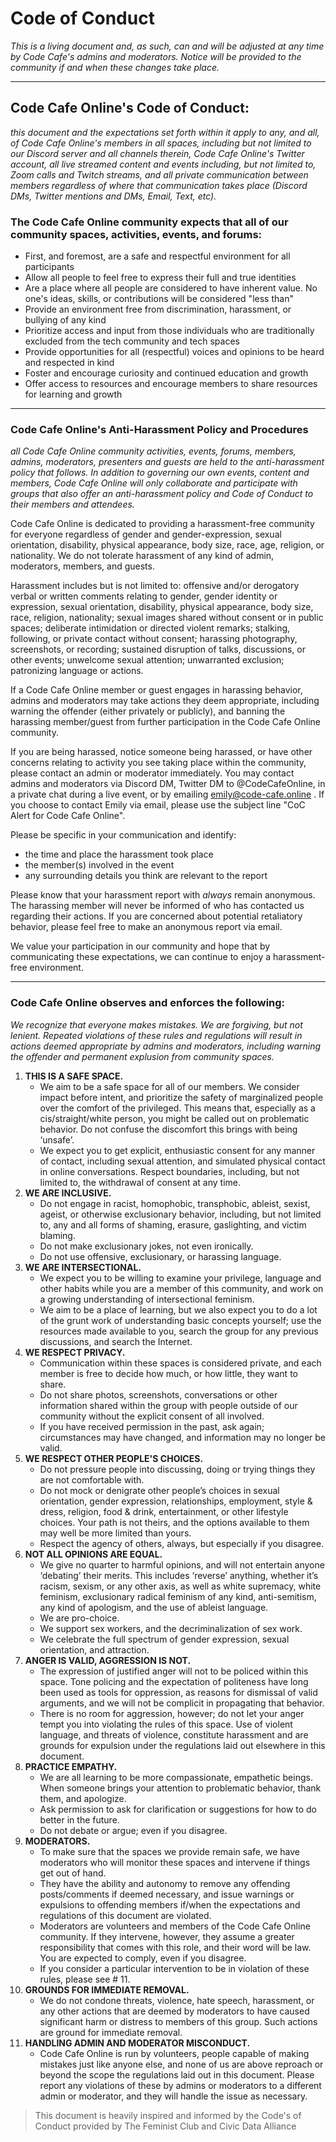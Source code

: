 # Code of Conduct

*This is a living document and, as such, can and will be adjusted at any time by Code Cafe's admins and moderators. Notice will be provided to the community if and when these changes take place.*

---

## Code Cafe Online's Code of Conduct:

*this document and the expectations set forth within it apply to any, and all, of Code Cafe Online's members in all spaces, including but not limited to our Discord server and all channels therein, Code Cafe Online's Twitter account, all live streamed content and events including, but not limited to, Zoom calls and Twitch streams, and all private communication between members regardless of where that communication takes place (Discord DMs, Twitter mentions and DMs, Email, Text, etc).* 

### The Code Cafe Online community expects that all of our community spaces, activities, events, and forums:

- First, and foremost, are a safe and respectful environment for all participants
- Allow all people to feel free to express their full and true identities
- Are a place where all people are considered to have inherent value. No one's ideas, skills, or contributions will be considered "less than"
- Provide an environment free from discrimination, harassment, or bullying of any kind
- Prioritize access and input from those individuals who are traditionally excluded from the tech community and tech spaces
- Provide opportunities for all (respectful) voices and opinions to be heard and respected in kind
- Foster and encourage curiosity and continued education and growth
- Offer access to resources and encourage members to share resources for learning and growth

---

### Code Cafe Online's Anti-Harassment Policy and Procedures

*all Code Cafe Online community activities, events, forums, members, admins, moderators, presenters and guests are held to the anti-harassment policy that follows. In addition to governing our own events, content and members, Code Cafe Online will only collaborate and participate with groups that also offer an anti-harassment policy and Code of Conduct to their members and attendees.* 

Code Cafe Online is dedicated to providing a harassment-free community for everyone regardless of gender and gender-expression, sexual orientation, disability, physical appearance, body size, race, age, religion, or nationality. We do not tolerate harassment of any kind of admin, moderators, members, and guests. 

Harassment includes but is not limited to: offensive and/or derogatory verbal or written comments relating to gender, gender identity or expression, sexual orientation, disability, physical appearance, body size, race, religion, nationality; sexual images shared without consent or in public spaces; deliberate intimidation or directed violent remarks; stalking, following, or private contact without consent; harassing photography, screenshots, or recording; sustained disruption of talks, discussions, or other events; unwelcome sexual attention; unwarranted exclusion; patronizing language or actions. 

If a Code Cafe Online member or guest engages in harassing behavior, admins and moderators may take actions they deem appropriate, including warning the offender (either privately or publicly), and banning the harassing member/guest from further participation in the Code Cafe Online community. 

If you are being harassed, notice someone being harassed, or have other concerns relating to activity you see taking place within the community, please contact an admin or moderator immediately. You may contact admins and moderators via Discord DM, Twitter DM to @CodeCafeOnline, in a private chat during a live event, or by emailing emily@code-cafe.online . If you choose to contact Emily via email, please use the subject line "CoC Alert for Code Cafe Online". 

Please be specific in your communication and identify: 

- the time and place the harassment took place
- the member(s) involved in the event
- any surrounding details you think are relevant to the report

Please know that your harassment report with *always* remain anonymous. The harassing member will never be informed of who has contacted us regarding their actions. If you are concerned about potential retaliatory behavior, please feel free to make an anonymous report via email. 

We value your participation in our community and hope that by communicating these expectations, we can continue to enjoy a harassment-free environment. 

---

### Code Cafe Online observes and enforces the following:

*We recognize that everyone makes mistakes. We are forgiving, but not lenient. Repeated violations of these rules and regulations will result in actions deemed appropriate by admins and moderators, including warning the offender and permanent explusion from community spaces.* 

1. **THIS IS A SAFE SPACE.**
    - We aim to be a safe space for all of our members. We consider impact before intent, and prioritize the safety of marginalized people over the comfort of the privileged. This means that, especially as a cis/straight/white person, you might be called out on problematic behavior. Do not confuse the discomfort this brings with being ‘unsafe’.
    - We expect you to get explicit, enthusiastic consent for any manner of contact, including sexual attention, and simulated physical contact in online conversations. Respect boundaries, including, but not
    limited to, the withdrawal of consent at any time.
2. **WE ARE INCLUSIVE.** 
    - Do not engage in racist, homophobic, transphobic, ableist, sexist, ageist, or otherwise exclusionary behavior, including, but not limited to, any and all forms of shaming, erasure, gaslighting, and victim blaming.
    - Do not make exclusionary jokes, not even ironically.
    - Do not use offensive, exclusionary, or harassing language.
3. **WE ARE INTERSECTIONAL.**
    - We expect you to be willing to examine your privilege, language and other habits while you are a member of this community, and work on a growing understanding of intersectional feminism.
    - We aim to be a place of learning, but we also expect you to do a lot of the grunt work of understanding basic concepts yourself; use the resources made available to you, search the group for any previous discussions, and search the Internet.
4. **WE RESPECT PRIVACY.**
    - Communication within these spaces is considered private, and each member is free to decide how much, or how little, they want to share.
    - Do not share photos, screenshots, conversations or other information shared within the group with people outside of our community without the explicit consent of all involved.
    - If you have received permission in the past, ask again; circumstances may have changed, and information may no longer be valid.
5. **WE RESPECT OTHER PEOPLE'S CHOICES.**
    - Do not pressure people into discussing, doing or trying things they are not comfortable with.
    - Do not mock or denigrate other people’s choices in sexual orientation, gender expression, relationships, employment, style & dress, religion, food & drink, entertainment, or other lifestyle choices. Your path is not theirs, and the options available to them may well be more limited than yours.
    - Respect the agency of others, always, but especially if you disagree.
6. **NOT ALL OPINIONS ARE EQUAL.**
    - We give no quarter to harmful opinions, and will not entertain anyone
    ‘debating’ their merits. This includes ‘reverse’ anything, whether it’s
    racism, sexism, or any other axis, as well as white supremacy, white
    feminism, exclusionary radical feminism of any kind, anti-semitism, any
    kind of apologism, and the use of ableist language.
    - We are pro-choice.
    - We support sex workers, and the decriminalization of
    sex work.
    - We celebrate the full spectrum of gender expression, sexual
    orientation, and attraction.
7. **ANGER IS VALID, AGGRESSION IS NOT.**
    - The expression of justified anger will not to be policed within this space. Tone policing and the expectation of politeness have long been used as tools for oppression, as reasons for dismissal of valid arguments, and we will not be complicit in propagating that behavior.
    - There is no room for aggression, however; do not let your anger tempt you into violating the rules of this space. Use of violent language, and threats of violence, constitute harassment and are grounds for expulsion under the regulations laid out elsewhere in this document.
8. **PRACTICE EMPATHY.**
    - We are all learning to be more compassionate, empathetic beings. When someone brings your attention to problematic behavior, thank them, and apologize.
    - Ask permission to ask for clarification or suggestions for how to do better in the future.
    - Do not debate or argue; even if you disagree.
9. **MODERATORS.** 
    - To make sure that the spaces we provide remain safe, we have moderators who will monitor these spaces and intervene if things get out of hand.
    - They have the ability and autonomy to remove any offending posts/comments if deemed necessary, and issue warnings or expulsions to offending members if/when the expectations and regulations of this document are violated.
    - Moderators are volunteers and members of the Code Cafe Online community. If they intervene, however, they assume a greater responsibility that comes with this role, and their word will be law. You are expected to comply, even if you disagree.
    - If you consider a particular intervention to be in violation of these rules, please see # 11.
10. **GROUNDS FOR IMMEDIATE REMOVAL.** 
    - We do not condone threats, violence, hate speech, harassment, or any other actions that are deemed by moderators to have caused significant harm or distress to members of this group. Such actions are ground for immediate removal.
11. **HANDLING ADMIN AND MODERATOR MISCONDUCT.** 
    - Code Cafe Online is run by volunteers, people capable of making mistakes just like anyone else, and none of us are above reproach or beyond the scope the regulations laid out in this document. Please report any violations of these by admins or moderators to a different admin or moderator, and they will handle the issue as necessary.

> This document is heavily inspired and informed by the Code's of Conduct provided by The Feminist Club and Civic Data Alliance
